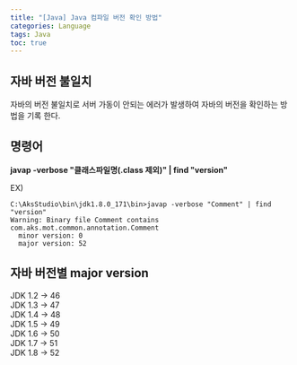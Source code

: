```yaml
---
title: "[Java] Java 컴파일 버전 확인 방법"
categories: Language
tags: Java
toc: true
---
```


## 자바 버전 불일치
자바의 버전 불일치로 서버 가동이 안되는 에러가 발생하여 자바의 버전을 확인하는 방법을 기록 한다.

## 명령어
**javap -verbose "클래스파일명(.class 제외)" | find "version"** 

EX) <br>
```window
C:\AksStudio\bin\jdk1.8.0_171\bin>javap -verbose "Comment" | find "version"
Warning: Binary file Comment contains com.aks.mot.common.annotation.Comment
  minor version: 0
  major version: 52
```

## 자바 버전별 major version

JDK 1.2 -> 46 <br>
JDK 1.3 -> 47 <br>
JDK 1.4 -> 48 <br>
JDK 1.5 -> 49 <br>
JDK 1.6 -> 50 <br>
JDK 1.7 -> 51 <br>
JDK 1.8 -> 52 <br>